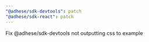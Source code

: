 ```yaml
---
"@adhese/sdk-devtools": patch
"@adhese/sdk-react": patch
---
```


Fix @adhese/sdk-devtools not outputting css to example
